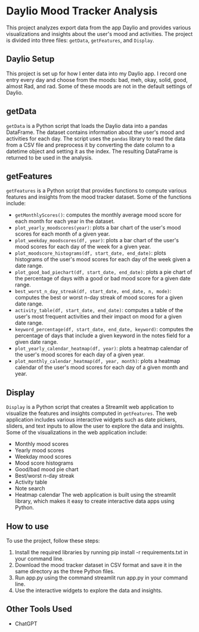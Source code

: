 # Daylio Mood Tracker Analysis
This project analyzes export data from the app Daylio and provides various visualizations and insights about the user's mood and activities. The project is divided into three files: `getData`, `getFeatures`, and `Display`.

## Daylio Setup
This project is set up for how I enter data into my Daylio app. I record one entry every day and choose from the moods: bad, meh, okay, solid, good, almost Rad, and rad. Some of these moods are not in the default settings of Daylio.

## getData
`getData` is a Python script that loads the Daylio data into a pandas DataFrame. The dataset contains information about the user's mood and activities for each day. The script uses the `pandas` library to read the data from a CSV file and preprocess it by converting the date column to a datetime object and setting it as the index. The resulting DataFrame is returned to be used in the analysis. 

## getFeatures
`getFeatures` is a Python script that provides functions to compute various features and insights from the mood tracker dataset. Some of the functions include:

* `getMonthlyScores()`: computes the monthly average mood score for each month for each year in the dataset.
* `plot_yearly_moodscores(year)`: plots a bar chart of the user's mood scores for each month of a given year.
* `plot_weekday_moodscores(df, year)`: plots a bar chart of the user's mood scores for each day of the week for a given year.
* `plot_moodscore_histograms(df, start_date, end_date)`: plots histograms of the user's mood scores for each day of the week given a date range.
* `plot_good_bad_piechart(df, start_date, end_date)`: plots a pie chart of the percentage of days with a good or bad mood score for a given date range.
* `best_worst_n_day_streak(df, start_date, end_date, n, mode)`: computes the best or worst n-day streak of mood scores for a given date range.
* `activity_table(df, start_date, end_date)`: computes a table of the user's most frequent activities and their impact on mood for a given date range.
* `keyword_percentage(df, start_date, end_date, keyword)`: computes the percentage of days that include a given keyword in the notes field for a given date range.
* `plot_yearly_calendar_heatmap(df, year)`: plots a heatmap calendar of the user's mood scores for each day of a given year.
* `plot_monthly_calendar_heatmap(df, year, month)`: plots a heatmap calendar of the user's mood scores for each day of a given month and year.

## Display
`Display` is a Python script that creates a Streamlit web application to visualize the features and insights computed in `getFeatures`. The web application includes various interactive widgets such as date pickers, sliders, and text inputs to allow the user to explore the data and insights. Some of the visualizations in the web application include:

* Monthly mood scores
* Yearly mood scores
* Weekday mood scores
* Mood score histograms
* Good/bad mood pie chart
* Best/worst n-day streak
* Activity table
* Note search
* Heatmap calendar
The web application is built using the streamlit library, which makes it easy to create interactive data apps using Python.

## How to use
To use the project, follow these steps:

1. Install the required libraries by running pip install -r requirements.txt in your command line.
2. Download the mood tracker dataset in CSV format and save it in the same directory as the three Python files.
3. Run app.py using the command streamlit run app.py in your command line.
4. Use the interactive widgets to explore the data and insights.

## Other Tools Used
* ChatGPT
